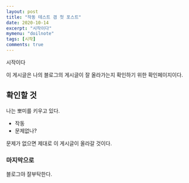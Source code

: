 ```yaml
---
layout: post
title: "작동 테스트 겸 첫 포스트"
date: 2020-10-14
excerpt: "시작이다"
mymenu: "doilnote"
tags: [시작]
comments: true
---
```


시작이다

이 게시글은 나의 블로그의 게시글이 잘 올라가는지 확인하기 위한 확인페이지이다.

## 확인할 것

나는 뽀미를 키우고 있다.

* 작동
* 문제없나?


문제가 없으면 제대로 이 게시글이 올라갈 것이다.



### 마지막으로

블로그야 잘부탁한다.
